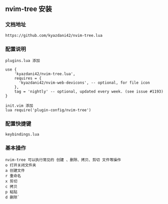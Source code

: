 ## nvim-tree 安装

### 文档地址
```
https://github.com/kyazdani42/nvim-tree.lua

```

### 配置说明
```
plugins.lua 添加

use {
    'kyazdani42/nvim-tree.lua',
    requires = {
      'kyazdani42/nvim-web-devicons', -- optional, for file icon
    },
    tag = 'nightly' -- optional, updated every week. (see issue #1193)
}

init.vim 添加
lua require('plugin-config/nvim-tree')

```

### 配置快捷键
```
keybindings.lua

```

### 基本操作

```
nvim-tree 可以执行常见的 创建 、删除、拷贝、剪切 文件等操作
o 打开关闭文件夹
a 创建文件
r 重命名
x 剪切
c 拷贝
p 粘贴
d 删除`
```
